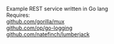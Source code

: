 Example REST service written in Go lang   
Requires:   
[github.com/gorilla/mux](https://github.com/gorilla/mux)   
[github.com/op/go-logging](https://github.com/op/go-logging)   
[github.com/natefinch/lumberjack](https://github.com/natefinch/lumberjack)
   

